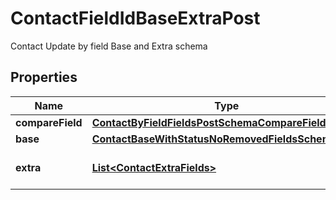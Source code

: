 

# ContactFieldIdBaseExtraPost

Contact Update by field Base and Extra schema

## Properties

| Name | Type | Description | Notes |
|------------ | ------------- | ------------- | -------------|
|**compareField** | [**ContactByFieldFieldsPostSchemaCompareField**](ContactByFieldFieldsPostSchemaCompareField.md) |  |  [optional] |
|**base** | [**ContactBaseWithStatusNoRemovedFieldsSchemaBase**](ContactBaseWithStatusNoRemovedFieldsSchemaBase.md) |  |  [optional] |
|**extra** | [**List&lt;ContactExtraFields&gt;**](ContactExtraFields.md) | Array of the contact&#39;s extra fields |  [optional] |



